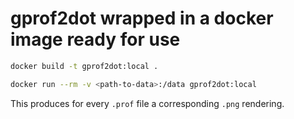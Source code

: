 # gprof2dot wrapped in a docker image ready for use

```bash
docker build -t gprof2dot:local .
```

```bash
docker run --rm -v <path-to-data>:/data gprof2dot:local
```

This produces for every `.prof` file a corresponding `.png` rendering.


